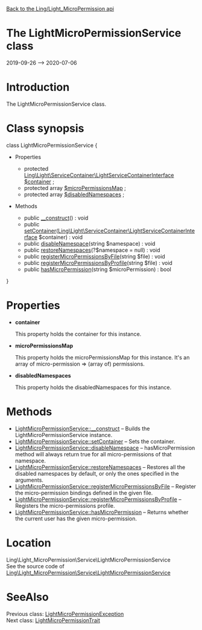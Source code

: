[Back to the Ling/Light_MicroPermission api](https://github.com/lingtalfi/Light_MicroPermission/blob/master/doc/api/Ling/Light_MicroPermission.md)



The LightMicroPermissionService class
================
2019-09-26 --> 2020-07-06






Introduction
============

The LightMicroPermissionService class.



Class synopsis
==============


class <span class="pl-k">LightMicroPermissionService</span>  {

- Properties
    - protected [Ling\Light\ServiceContainer\LightServiceContainerInterface](https://github.com/lingtalfi/Light/blob/master/doc/api/Ling/Light/ServiceContainer/LightServiceContainerInterface.md) [$container](#property-container) ;
    - protected array [$microPermissionsMap](#property-microPermissionsMap) ;
    - protected array [$disabledNamespaces](#property-disabledNamespaces) ;

- Methods
    - public [__construct](https://github.com/lingtalfi/Light_MicroPermission/blob/master/doc/api/Ling/Light_MicroPermission/Service/LightMicroPermissionService/__construct.md)() : void
    - public [setContainer](https://github.com/lingtalfi/Light_MicroPermission/blob/master/doc/api/Ling/Light_MicroPermission/Service/LightMicroPermissionService/setContainer.md)([Ling\Light\ServiceContainer\LightServiceContainerInterface](https://github.com/lingtalfi/Light/blob/master/doc/api/Ling/Light/ServiceContainer/LightServiceContainerInterface.md) $container) : void
    - public [disableNamespace](https://github.com/lingtalfi/Light_MicroPermission/blob/master/doc/api/Ling/Light_MicroPermission/Service/LightMicroPermissionService/disableNamespace.md)(string $namespace) : void
    - public [restoreNamespaces](https://github.com/lingtalfi/Light_MicroPermission/blob/master/doc/api/Ling/Light_MicroPermission/Service/LightMicroPermissionService/restoreNamespaces.md)(?$namespace = null) : void
    - public [registerMicroPermissionsByFile](https://github.com/lingtalfi/Light_MicroPermission/blob/master/doc/api/Ling/Light_MicroPermission/Service/LightMicroPermissionService/registerMicroPermissionsByFile.md)(string $file) : void
    - public [registerMicroPermissionsByProfile](https://github.com/lingtalfi/Light_MicroPermission/blob/master/doc/api/Ling/Light_MicroPermission/Service/LightMicroPermissionService/registerMicroPermissionsByProfile.md)(string $file) : void
    - public [hasMicroPermission](https://github.com/lingtalfi/Light_MicroPermission/blob/master/doc/api/Ling/Light_MicroPermission/Service/LightMicroPermissionService/hasMicroPermission.md)(string $microPermission) : bool

}




Properties
=============

- <span id="property-container"><b>container</b></span>

    This property holds the container for this instance.
    
    

- <span id="property-microPermissionsMap"><b>microPermissionsMap</b></span>

    This property holds the microPermissionsMap for this instance.
    It's an array of micro-permission => (array of) permissions.
    
    

- <span id="property-disabledNamespaces"><b>disabledNamespaces</b></span>

    This property holds the disabledNamespaces for this instance.
    
    



Methods
==============

- [LightMicroPermissionService::__construct](https://github.com/lingtalfi/Light_MicroPermission/blob/master/doc/api/Ling/Light_MicroPermission/Service/LightMicroPermissionService/__construct.md) &ndash; Builds the LightMicroPermissionService instance.
- [LightMicroPermissionService::setContainer](https://github.com/lingtalfi/Light_MicroPermission/blob/master/doc/api/Ling/Light_MicroPermission/Service/LightMicroPermissionService/setContainer.md) &ndash; Sets the container.
- [LightMicroPermissionService::disableNamespace](https://github.com/lingtalfi/Light_MicroPermission/blob/master/doc/api/Ling/Light_MicroPermission/Service/LightMicroPermissionService/disableNamespace.md) &ndash; hasMicroPermission method will always return true for all micro-permissions of that namespace.
- [LightMicroPermissionService::restoreNamespaces](https://github.com/lingtalfi/Light_MicroPermission/blob/master/doc/api/Ling/Light_MicroPermission/Service/LightMicroPermissionService/restoreNamespaces.md) &ndash; Restores all the disabled namespaces by default, or only the ones specified in the arguments.
- [LightMicroPermissionService::registerMicroPermissionsByFile](https://github.com/lingtalfi/Light_MicroPermission/blob/master/doc/api/Ling/Light_MicroPermission/Service/LightMicroPermissionService/registerMicroPermissionsByFile.md) &ndash; Register the micro-permission bindings defined in the given file.
- [LightMicroPermissionService::registerMicroPermissionsByProfile](https://github.com/lingtalfi/Light_MicroPermission/blob/master/doc/api/Ling/Light_MicroPermission/Service/LightMicroPermissionService/registerMicroPermissionsByProfile.md) &ndash; Registers the micro-permissions profile.
- [LightMicroPermissionService::hasMicroPermission](https://github.com/lingtalfi/Light_MicroPermission/blob/master/doc/api/Ling/Light_MicroPermission/Service/LightMicroPermissionService/hasMicroPermission.md) &ndash; Returns whether the current user has the given micro-permission.





Location
=============
Ling\Light_MicroPermission\Service\LightMicroPermissionService<br>
See the source code of [Ling\Light_MicroPermission\Service\LightMicroPermissionService](https://github.com/lingtalfi/Light_MicroPermission/blob/master/Service/LightMicroPermissionService.php)



SeeAlso
==============
Previous class: [LightMicroPermissionException](https://github.com/lingtalfi/Light_MicroPermission/blob/master/doc/api/Ling/Light_MicroPermission/Exception/LightMicroPermissionException.md)<br>Next class: [LightMicroPermissionTrait](https://github.com/lingtalfi/Light_MicroPermission/blob/master/doc/api/Ling/Light_MicroPermission/Traits/LightMicroPermissionTrait.md)<br>
